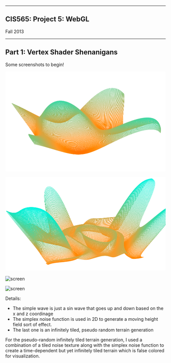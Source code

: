 -------------------------------------------------------------------------------
CIS565: Project 5: WebGL
-------------------------------------------------------------------------------
Fall 2013


---
Part 1: Vertex Shader Shenanigans
---

Some screenshots to begin!

![screen](images/wave.png)

![screen](images/simplex_2d.png)

![screen](height_1.PNG)

![screen](height_2.PNG)


Details:
* The simple wave is just a sin wave that goes up and down based on the x and z coordinage
* The simplex noise function is used in 2D to generate a moving height field sort of effect.
* The last one is an infinitely tiled, pseudo random terrain generation

For the pseudo-random infinitely tiled terrain generation, I used a combination of a tiled noise texture along with the simplex noise function to create a time-dependent but yet infinitely tiled terrain which is false colored for visualization.
